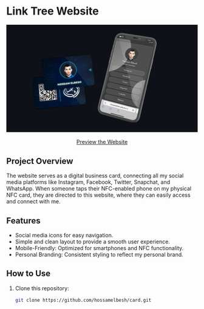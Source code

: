 # Link Tree Website

<img src="/src/Card Design.jpg" alt="Card Design"/>
<p align="center">
  <a href="https://hossamelbesh.github.io/Card/">Preview the Website</a>
</p>

## Project Overview

The website serves as a digital business card, connecting all my social media platforms like Instagram, Facebook, Twitter, Snapchat, and WhatsApp. When someone taps their NFC-enabled phone on my physical NFC card, they are directed to this website, where they can easily access and connect with me.

## Features

- Social media icons for easy navigation.
- Simple and clean layout to provide a smooth user experience.
- Mobile-Friendly: Optimized for smartphones and NFC functionality.
- Personal Branding: Consistent styling to reflect my personal brand.

## How to Use

1. Clone this repository:
   ```bash
   git clone https://github.com/hossamelbesh/card.git
